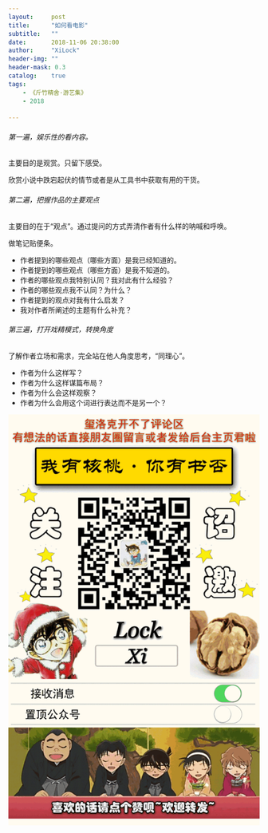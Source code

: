```yaml
---
layout:     post
title:      "如何看电影"
subtitle:   ""
date:       2018-11-06 20:38:00
author:     "XiLock"
header-img: ""
header-mask: 0.3
catalog:    true
tags:
    - 《斤竹精舍·游艺集》
    - 2018

---
```


###### 第一遍，娱乐性的看内容。
主要目的是观赏。只留下感受。

欣赏小说中跌宕起伏的情节或者是从工具书中获取有用的干货。

###### 第二遍，把握作品的主要观点
主要目的在于“观点”。通过提问的方式弄清作者有什么样的呐喊和呼唤。

做笔记贴便条。

- 作者提到的哪些观点（哪些方面）是我已经知道的。
- 作者提到的哪些观点（哪些方面）是我不知道的。
- 作者的哪些观点我特别认同？我对此有什么经验？
- 作者的哪些观点我不认同？为什么？
- 作者提到的观点对我有什么启发？
- 我对作者所阐述的主题有什么补充？

###### 第三遍，打开戏精模式，转换角度
了解作者立场和需求，完全站在他人角度思考，“同理心”。

- 作者为什么这样写？
- 作者为什么这样谋篇布局？
- 作者为什么会这样观察？
- 作者为什么会用这个词进行表达而不是另一个？

![](/img/wc-tail.GIF)
